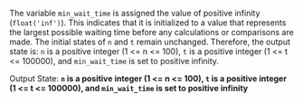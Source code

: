 The variable `min_wait_time` is assigned the value of positive infinity (`float('inf')`). This indicates that it is initialized to a value that represents the largest possible waiting time before any calculations or comparisons are made. The initial states of `n` and `t` remain unchanged. Therefore, the output state is: `n` is a positive integer (1 <= n <= 100), `t` is a positive integer (1 <= t <= 100000), and `min_wait_time` is set to positive infinity.

Output State: **`n` is a positive integer (1 <= n <= 100), `t` is a positive integer (1 <= t <= 100000), and `min_wait_time` is set to positive infinity**